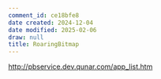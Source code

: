 ```yaml
---
comment_id: ce18bfe8
date created: 2024-12-04
date modified: 2025-02-06
draw: null
title: RoaringBitmap
---
```

http://pbservice.dev.qunar.com/app_list.htm
